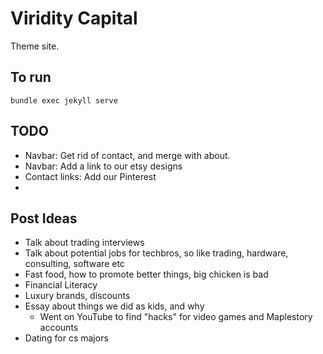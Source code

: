 # Viridity Capital

Theme site.

## To run

```
bundle exec jekyll serve
```

## TODO

- Navbar: Get rid of contact, and merge with about.
- Navbar: Add a link to our etsy designs
- Contact links: Add our Pinterest
-
## Post Ideas

- Talk about trading interviews
- Talk about potential jobs for techbros, so like trading, hardware, consulting, software etc
- Fast food, how to promote better things, big chicken is bad
- Financial Literacy
- Luxury brands, discounts
- Essay about things we did as kids, and why
  - Went on YouTube to find "hacks" for video games and Maplestory accounts
- Dating for cs majors